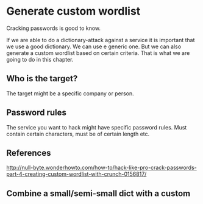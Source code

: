 # Generate custom wordlist

Cracking passwords is good to know.

If we are able to do a dictionary-attack against a service it is important that we use a good dictionary. We can use e generic one. But we can also generate a custom wordlist based on certain criteria. That is what we are going to do in this chapter.

## Who is the target?
The target might be a specific company or person.

## Password rules
The service you want to hack might have specific password rules. Must contain certain characters, must be of certain length etc. 



## References
http://null-byte.wonderhowto.com/how-to/hack-like-pro-crack-passwords-part-4-creating-custom-wordlist-with-crunch-0156817/


## Combine a small/semi-small dict with a custom
